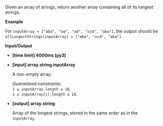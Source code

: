 <div class="markdown"><p>Given an array of strings, return another array containing all of its longest strings.</p>
<p><strong>Example</strong></p>
<p>For <code>inputArray = ["aba", "aa", "ad", "vcd", "aba"]</code>, the output should be<br>
<code>allLongestStrings(inputArray) = ["aba", "vcd", "aba"]</code>.</p>
<p><strong>Input/Output</strong></p>
<ul>
<li><strong>[time limit] 4000ms (py3)</strong></li>
</ul>
<ul>
<li>
<p><strong>[input] array.string inputArray</strong></p>
<p>A non-empty array.</p>
<p><em>Guaranteed constraints:</em><br>
<code>1 ≤ inputArray.length ≤ 10</code>,<br>
<code>1 ≤ inputArray[i].length ≤ 10</code>.</p>
</li>
<li>
<p><strong>[output] array.string</strong></p>
<p>Array of the longest strings, stored in the same order as in the <code>inputArray</code>.</p>
</li>
</ul>
</div>